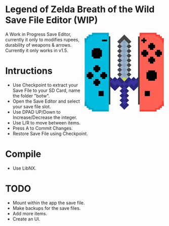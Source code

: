 # Legend of Zelda Breath of the Wild Save File Editor (WIP)

<img style="float: right;" src="icon.jpg">

A Work in Progress Save Editor, currently it only to modifies rupees, durability of weapons & arrows.  
Currently it only works in v1.5.  


# Intructions

- Use Checkpoint to extract your Save File to your SD Card, name the folder "botw".  
- Open the Save Editor and select your save file slot.  
- Use DPAD UP/Down to Increase/Decrease the integer.  
- Use L/R to move between items.  
- Press A to Commit Changes.  
- Restore Save File using Checkpoint.  

# Compile

- Use LibNX.  

# TODO

- Mount within the app the save file.  
- Make backups for the save files.  
- Add more items.   
- Create an UI.  






